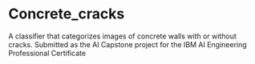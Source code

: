 # Concrete_cracks
A classifier that categorizes images of concrete walls with or without cracks. Submitted as the AI Capstone project for the IBM AI Engineering Professional Certificate 

